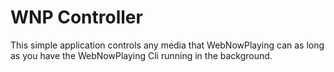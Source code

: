 # WNP Controller

This simple application controls any media that WebNowPlaying can as long as you have the WebNowPlaying Cli running in the background.
